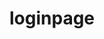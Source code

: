 # loginpage
<!--TO DO LIST -->
  <!-- nog steeds te controleren met Database !!! -->
  <!-- verified -> status, makkelijker gebruik van new, reset, in use -->
  <!-- wachtwoord vergeten toevoegen -->